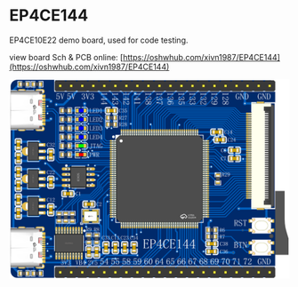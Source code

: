 # EP4CE144
EP4CE10E22 demo board, used for code testing.

view board Sch & PCB online: [https://oshwhub.com/xivn1987/EP4CE144](https://oshwhub.com/xivn1987/EP4CE144)

![](./EP4CE144.png)
